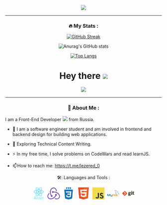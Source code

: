 <div id="header" align="center">
  <img src="https://media.giphy.com/media/v1.Y2lkPTc5MGI3NjExMDMzMTllNjk4YWFiYzRiNjE0NzgzYWFiY2QyZWRmZjI3ZTM2ODk3MiZlcD12MV9pbnRlcm5hbF9naWZzX2dpZklkJmN0PWc/IC5VCf0u27bR6vNPWh/giphy.gif" width="500"/>
</div>
<div align="center">
  
---

### :fire: My Stats :
  
  [![GitHub Streak](http://github-readme-streak-stats.herokuapp.com?user=LEZERED05&theme=neon&border_radius=5&date_format=j%20M%5B%20Y%5D)](https://git.io/streak-stats)

  ![Anurag's GitHub stats](https://github-readme-stats.vercel.app/api?username=LEZERED05&show_icons=true&hide=contribs,prs&cache_seconds=86400&theme=neon)

  [![Top Langs](https://github-readme-stats.vercel.app/api/top-langs/?username=LEZERED05&layout=compact&theme=neon)](https://github.com/anuraghazra/github-readme-stats)
 </div>
<h1 align="center">
  Hey there
  <img src="https://media.giphy.com/media/hvRJCLFzcasrR4ia7z/giphy.gif" width="30px"/>
</h1>
<div align="center">
  <img src="https://media.giphy.com/media/VTtANKl0beDFQRLDTh/giphy.gif"/>
</div>

<div align="center">

---

### :ninja: About Me :

<div align="left">
I am a Front-End Developer <img src="https://media.giphy.com/media/WUlplcMpOCEmTGBtBW/giphy.gif" width="30"> from Russia.


- :telescope: I am a software engineer student and am involved in frontend and backend design for building web applications.

- :seedling: Exploring Technical Content Writing.

- :zap: In my free time, I solve problems on CodeWars and read learnJS.

- :mailbox:How to reach me: https://t.me/lezered_0
    
<div align="center">🛠️: Languages and Tools :<div/><br>

<div align="center">
  <img src="https://github.com/devicons/devicon/blob/master/icons/react/react-original-wordmark.svg" title="React" alt="React" width="40" height="40"/>&nbsp;
  <img src="https://github.com/devicons/devicon/blob/master/icons/redux/redux-original.svg" title="Redux" alt="Redux " width="40" height="40"/>&nbsp;
  <img src="https://github.com/devicons/devicon/blob/master/icons/css3/css3-plain-wordmark.svg"  title="CSS3" alt="CSS" width="40" height="40"/>&nbsp;
  <img src="https://github.com/devicons/devicon/blob/master/icons/html5/html5-original.svg" title="HTML5" alt="HTML" width="40" height="40"/>&nbsp;
  <img src="https://github.com/devicons/devicon/blob/master/icons/javascript/javascript-original.svg" title="JavaScript" alt="JavaScript" width="40" height="40"/>&nbsp;
  <img src="https://github.com/devicons/devicon/blob/master/icons/mysql/mysql-original-wordmark.svg" title="MySQL"  alt="MySQL" width="40" height="40"/>&nbsp;
  <img src="https://github.com/devicons/devicon/blob/master/icons/git/git-original-wordmark.svg" title="Git" **alt="Git" width="40" height="40"/>
</div>

